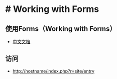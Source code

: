 # # Working with Forms

## 使用Forms（Working with Forms）
* [中文文档](https://www.yiiframework.com/doc/guide/2.0/zh-cn/start-forms)

## 访问
* [http://hostname/index.php?r=site/entry](http://cai.bfishcms.cn/web/index.php?r=site/entry)  



